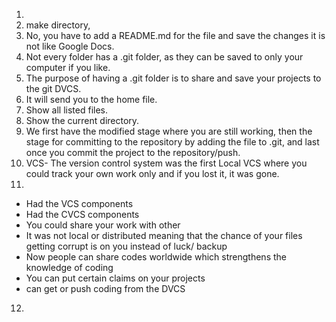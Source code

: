 1)  
2) make directory,  
3) No, you have to add a README.md for the file and save the changes it is not like Google Docs.  
4) Not every folder has a .git folder, as they can be saved to only your computer if you like.  
5) The purpose of having a .git folder is to share and save your projects to the git DVCS.  
6) It will send you to the home file.  
7) Show all listed files.  
8) Show the current directory.
9) We first have the modified stage where you are still working, then the stage for committing to the repository by adding the file to .git, and last once you commit the project to the repository/push.
10) VCS- The version control system was the first Local VCS where you could track your own work only and if you lost it, it was gone.  
11)  
+ Had the VCS components  
+ Had the CVCS components  
+ You could share your work with other  
+ It was not local or distributed meaning that the chance of your files getting corrupt is on you instead of luck/ backup  
+ Now people can share codes worldwide which strengthens the knowledge of coding  
+ You can put certain claims on your projects  
+ can get or push coding from the DVCS  
12)  
